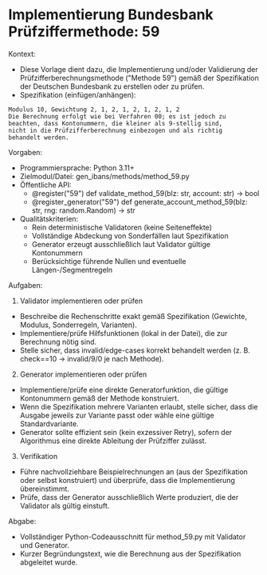 # Implementierung Bundesbank Prüfziffermethode: 59

Kontext:
- Diese Vorlage dient dazu, die Implementierung und/oder Validierung der Prüfzifferberechnungsmethode ("Methode 59") gemäß der Spezifikation der Deutschen Bundesbank zu erstellen oder zu prüfen.
- Spezifikation (einfügen/anhängen):

```Text
Modulus 10, Gewichtung 2, 1, 2, 1, 2, 1, 2, 1, 2
Die Berechnung erfolgt wie bei Verfahren 00; es ist jedoch zu
beachten, dass Kontonummern, die kleiner als 9-stellig sind,
nicht in die Prüfzifferberechnung einbezogen und als richtig
behandelt werden.
```

Vorgaben:
- Programmiersprache: Python 3.11+
- Zielmodul/Datei: gen_ibans/methods/method_59.py
- Öffentliche API:
  - @register("59") def validate_method_59(blz: str, account: str) -> bool
  - @register_generator("59") def generate_account_method_59(blz: str, rng: random.Random) -> str
- Qualitätskriterien:
  - Rein deterministische Validatoren (keine Seiteneffekte)
  - Vollständige Abdeckung von Sonderfällen laut Spezifikation
  - Generator erzeugt ausschließlich laut Validator gültige Kontonummern
  - Berücksichtige führende Nullen und eventuelle Längen-/Segmentregeln

Aufgaben:
1) Validator implementieren oder prüfen
- Beschreibe die Rechenschritte exakt gemäß Spezifikation (Gewichte, Modulus, Sonderregeln, Varianten).
- Implementiere/prüfe Hilfsfunktionen (lokal in der Datei), die zur Berechnung nötig sind.
- Stelle sicher, dass invalid/edge-cases korrekt behandelt werden (z. B. check==10 -> invalid/9/0 je nach Methode).

2) Generator implementieren oder prüfen
- Implementiere/prüfe eine direkte Generatorfunktion, die gültige Kontonummern gemäß der Methode konstruiert.
- Wenn die Spezifikation mehrere Varianten erlaubt, stelle sicher, dass die Ausgabe jeweils zur Variante passt oder wähle eine gültige Standardvariante.
- Generator sollte effizient sein (kein exzessiver Retry), sofern der Algorithmus eine direkte Ableitung der Prüfziffer zulässt.

3) Verifikation
- Führe nachvollziehbare Beispielrechnungen an (aus der Spezifikation oder selbst konstruiert) und überprüfe, dass die Implementierung übereinstimmt.
- Prüfe, dass der Generator ausschließlich Werte produziert, die der Validator als gültig einstuft.

Abgabe:
- Vollständiger Python-Codeausschnitt für method_59.py mit Validator und Generator.
- Kurzer Begründungstext, wie die Berechnung aus der Spezifikation abgeleitet wurde.